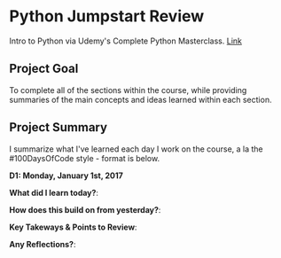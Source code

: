 # Python Jumpstart Review

Intro to Python via Udemy's Complete Python Masterclass. [Link](https://www.udemy.com/python-the-complete-python-developer-course/)

## Project Goal

To complete all of the sections within the course, while providing summaries of the main concepts
and ideas learned within each section. 

## Project Summary

I summarize what I've learned each day I work on the course, a la the #100DaysOfCode style - format is below.

**D1: Monday, January 1st, 2017**

**What did I learn today?**:

**How does this build on from yesterday?**:

**Key Takeways & Points to Review**:

**Any Reflections?**: 
